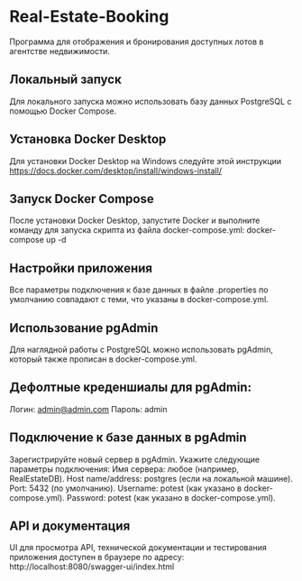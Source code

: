 # Real-Estate-Booking
Программа для отображения и бронирования доступных лотов в агентстве недвижимости.

## Локальный запуск
Для локального запуска можно использовать базу данных PostgreSQL с помощью Docker Compose.

## Установка Docker Desktop
Для установки Docker Desktop на Windows следуйте этой инструкции https://docs.docker.com/desktop/install/windows-install/

## Запуск Docker Compose
После установки Docker Desktop, запустите Docker и выполните команду для запуска скрипта из файла docker-compose.yml:
docker-compose up -d

## Настройки приложения
Все параметры подключения к базе данных в файле .properties по умолчанию совпадают с теми, что указаны в docker-compose.yml.

## Использование pgAdmin
Для наглядной работы с PostgreSQL можно использовать pgAdmin, который также прописан в docker-compose.yml.

## Дефолтные креденшиалы для pgAdmin:
Логин: admin@admin.com
Пароль: admin

## Подключение к базе данных в pgAdmin
Зарегистрируйте новый сервер в pgAdmin.
Укажите следующие параметры подключения:
Имя сервера: любое (например, RealEstateDB).
Host name/address: postgres (если на локальной машине).
Port: 5432 (по умолчанию).
Username: potest (как указано в docker-compose.yml).
Password: potest (как указано в docker-compose.yml).

## API и документация
UI для просмотра API, технической документации и тестирования приложения доступен в браузере по адресу:
http://localhost:8080/swagger-ui/index.html